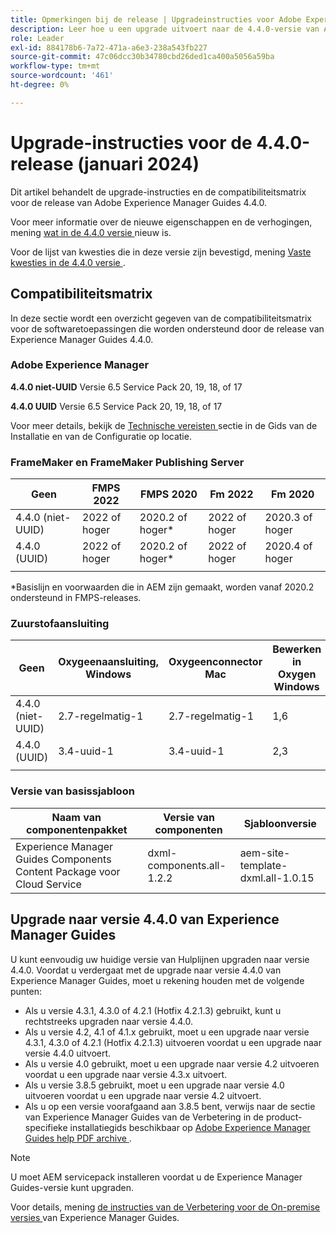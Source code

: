 ```yaml
---
title: Opmerkingen bij de release | Upgradeinstructies voor Adobe Experience Manager Guides 4.4.0-release
description: Leer hoe u een upgrade uitvoert naar de 4.4.0-versie van Adobe Experience Manager Guides
role: Leader
exl-id: 884178b6-7a72-471a-a6e3-238a543fb227
source-git-commit: 47c06dcc30b34780cbd26ded1ca400a5056a59ba
workflow-type: tm+mt
source-wordcount: '461'
ht-degree: 0%

---
```


# Upgrade-instructies voor de 4.4.0-release (januari 2024)

Dit artikel behandelt de upgrade-instructies en de compatibiliteitsmatrix voor de release van Adobe Experience Manager Guides 4.4.0.

Voor meer informatie over de nieuwe eigenschappen en de verhogingen, mening [ wat in de 4.4.0 versie ](../release-info/whats-new-4-4.md) nieuw is.

Voor de lijst van kwesties die in deze versie zijn bevestigd, mening [ Vaste kwesties in de 4.4.0 versie ](../release-info/fixed-issues-4-4.md).




## Compatibiliteitsmatrix

In deze sectie wordt een overzicht gegeven van de compatibiliteitsmatrix voor de softwaretoepassingen die worden ondersteund door de release van Experience Manager Guides 4.4.0.

### Adobe Experience Manager

**4.4.0 niet-UUID**
Versie 6.5 Service Pack 20, 19, 18, of 17

**4.4.0 UUID**
Versie 6.5 Service Pack 20, 19, 18, of 17


Voor meer details, bekijk de [ Technische vereisten ](../install-guide/download-install-technical-requirements.md) sectie in de Gids van de Installatie en van de Configuratie op locatie.

### FrameMaker en FrameMaker Publishing Server

| Geen | FMPS 2022 | FMPS 2020 | Fm 2022 | Fm 2020 |
| --- | --- | --- | --- | --- |
| 4.4.0 (niet-UUID) | 2022 of hoger | 2020.2 of hoger* | 2022 of hoger | 2020.3 of hoger |
| 4.4.0 (UUID) | 2022 of hoger | 2020.2 of hoger* | 2022 of hoger | 2020.4 of hoger |
| | | | |

*Basislijn en voorwaarden die in AEM zijn gemaakt, worden vanaf 2020.2 ondersteund in FMPS-releases.

### Zuurstofaansluiting

| Geen | Oxygeenaansluiting, Windows | Oxygeenconnector Mac | Bewerken in Oxygen Windows | Bewerken in Oxygen Mac |
| --- | --- | --- |--- |--- |
| 4.4.0 (niet-UUID) | 2.7-regelmatig-1 | 2.7-regelmatig-1 | 1,6 | 1,6 |
| 4.4.0 (UUID) | 3.4-uuid-1 | 3.4-uuid-1 | 2,3 | 2,3 |
|  |  |   |



### Versie van basissjabloon

| Naam van componentenpakket | Versie van componenten | Sjabloonversie |
|---|---|---|
| Experience Manager Guides Components Content Package voor Cloud Service | dxml-components.all-1.2.2 | aem-site-template-dxml.all-1.0.15 |



## Upgrade naar versie 4.4.0 van Experience Manager Guides


U kunt eenvoudig uw huidige versie van Hulplijnen upgraden naar versie 4.4.0. Voordat u verdergaat met de upgrade naar versie 4.4.0 van Experience Manager Guides, moet u rekening houden met de volgende punten:


- Als u versie 4.3.1, 4.3.0 of 4.2.1 (Hotfix 4.2.1.3) gebruikt, kunt u rechtstreeks upgraden naar versie 4.4.0.
- Als u versie 4.2, 4.1 of 4.1.x gebruikt, moet u een upgrade naar versie 4.3.1, 4.3.0 of 4.2.1 (Hotfix 4.2.1.3) uitvoeren voordat u een upgrade naar versie 4.4.0 uitvoert.
- Als u versie 4.0 gebruikt, moet u een upgrade naar versie 4.2 uitvoeren voordat u een upgrade naar versie 4.3.x uitvoert.
- Als u versie 3.8.5 gebruikt, moet u een upgrade naar versie 4.0 uitvoeren voordat u een upgrade naar versie 4.2 uitvoert.
- Als u op een versie voorafgaand aan 3.8.5 bent, verwijs naar de sectie van Experience Manager Guides van de Verbetering in de product-specifieke installatiegids beschikbaar op [ Adobe Experience Manager Guides help PDF archive ](https://helpx.adobe.com/xml-documentation-for-experience-manager/archive.html).



>[!NOTE]
>
>U moet AEM servicepack installeren voordat u de Experience Manager Guides-versie kunt upgraden.

Voor details, mening [ de instructies van de Verbetering voor de On-premise versies ](../install-guide/upgrade-xml-documentation.md) van Experience Manager Guides.
